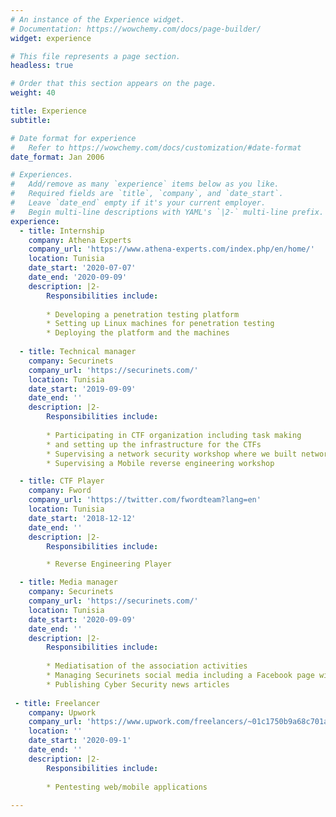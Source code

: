 ```yaml
---
# An instance of the Experience widget.
# Documentation: https://wowchemy.com/docs/page-builder/
widget: experience

# This file represents a page section.
headless: true

# Order that this section appears on the page.
weight: 40

title: Experience
subtitle:

# Date format for experience
#   Refer to https://wowchemy.com/docs/customization/#date-format
date_format: Jan 2006

# Experiences.
#   Add/remove as many `experience` items below as you like.
#   Required fields are `title`, `company`, and `date_start`.
#   Leave `date_end` empty if it's your current employer.
#   Begin multi-line descriptions with YAML's `|2-` multi-line prefix.
experience:
  - title: Internship
    company: Athena Experts
    company_url: 'https://www.athena-experts.com/index.php/en/home/'
    location: Tunisia
    date_start: '2020-07-07'
    date_end: '2020-09-09'
    description: |2-
        Responsibilities include:
        
        * Developing a penetration testing platform
        * Setting up Linux machines for penetration testing
        * Deploying the platform and the machines
        
  - title: Technical manager
    company: Securinets
    company_url: 'https://securinets.com/'
    location: Tunisia
    date_start: '2019-09-09'
    date_end: ''
    description: |2-
        Responsibilities include:
        
        * Participating in CTF organization including task making
        * and setting up the infrastructure for the CTFs
        * Supervising a network security workshop where we built network attacks tool
        * Supervising a Mobile reverse engineering workshop

  - title: CTF Player
    company: Fword
    company_url: 'https://twitter.com/fwordteam?lang=en'
    location: Tunisia
    date_start: '2018-12-12'
    date_end: ''
    description: |2-
        Responsibilities include:

        * Reverse Engineering Player

  - title: Media manager
    company: Securinets
    company_url: 'https://securinets.com/'
    location: Tunisia
    date_start: '2020-09-09'
    date_end: ''
    description: |2-
        Responsibilities include:
        
        * Mediatisation of the association activities
        * Managing Securinets social media including a Facebook page with more than 13K followers
        * Publishing Cyber Security news articles
        
 - title: Freelancer
    company: Upwork
    company_url: 'https://www.upwork.com/freelancers/~01c1750b9a68c701ab'
    location: ''
    date_start: '2020-09-1'
    date_end: ''
    description: |2-
        Responsibilities include:
        
        * Pentesting web/mobile applications
        
---
```

